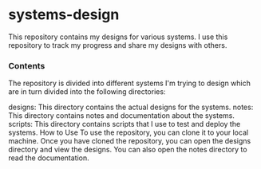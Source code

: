 # systems-design

This repository contains my designs for various systems. I use this repository to track my progress and share my designs with others.

### Contents
The repository is divided into different systems I'm trying to design which are in turn divided into the following directories:

designs: This directory contains the actual designs for the systems.
notes: This directory contains notes and documentation about the systems.
scripts: This directory contains scripts that I use to test and deploy the systems.
How to Use
To use the repository, you can clone it to your local machine. Once you have cloned the repository, you can open the designs directory and view the designs. You can also open the notes directory to read the documentation.
